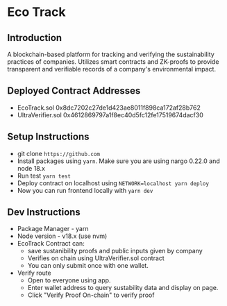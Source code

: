 # Eco Track

## Introduction

A blockchain-based platform for tracking and verifying the sustainability practices of companies.
Utilizes smart contracts and ZK-proofs to provide transparent and verifiable records of a company's
environmental impact.

## Deployed Contract Addresses

- EcoTrack.sol 0x8dc7202c27de1d423ae8011f898ca172af28b762
- UltraVerifier.sol 0x4612869797a1f8ec40d5fc12fe17519674dacf30

## Setup Instructions

- git clone `https://github.com`
- Install packages using `yarn`. Make sure you are using nargo 0.22.0 and node 18.x
- Run test `yarn test`
- Deploy contract on localhost using `NETWORK=localhost yarn deploy`
- Now you can run frontend locally with `yarn dev`

## Dev Instructions

- Package Manager - yarn
- Node version - v18.x (use nvm)
- EcoTrack Contract can:
  - save sustanibility proofs and public inputs given by company
  - Verifies on chain using UltraVerifier.sol contract
  - You can only submit once with one wallet.
- Verify route
  - Open to everyone using app.
  - Enter wallet address to query sustability data and display on page.
  - Click "Verify Proof On-chain" to verify proof
